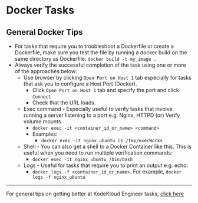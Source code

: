 # Docker Tasks
## General Docker Tips
* For tasks that require you to troubleshoot a Dockerfile or create a Dockerfile, make sure you test the file by running a docker build on the same directory as Dockerfile:
`docker build -t my_image .`
* Always verify the successful completion of the task using one or more of the approaches below:
  * Use browser by clicking `Open Port on Host 1` tab especially for tasks that ask you to configure a Host Port (Docker). 
    * Click `Open Port on Host 1` tab and specify the port and click `Connect`
    * Check that the URL loads.
  * Exec command - Especially useful to verify tasks that involve running a server listening to a port e.g. Nginx, HTTPD (or) Verify volume mounts
    * `docker exec -it <container_id_or_name> <command>`
    * Examples:
      * `docker exec -it nginx_ubuntu ls /tmp/execWorks`
  * Shell - You can also get a shell to a Docker Container like this. This is useful when you need to run multiple verification commands:
    * `docker exec -it nginx_ubuntu /bin/bash` 
  * Logs - Useful for tasks that require you to print an output e.g. echo:
    * `docker logs -f <container_id_or_name>`. For example, `docker logs -f nginx_ubuntu`       

---
For general tips on getting better at KodeKloud Engineer tasks, [click here](../README.md)

